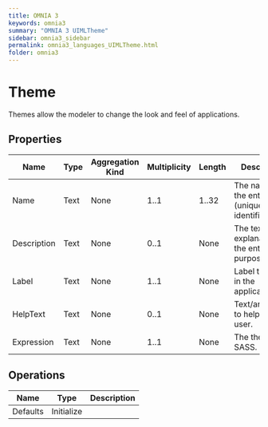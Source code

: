 ```yaml
---
title: OMNIA 3
keywords: omnia3
summary: "OMNIA 3 UIMLTheme"
sidebar: omnia3_sidebar
permalink: omnia3_languages_UIMLTheme.html
folder: omnia3
---
```


# Theme
Themes allow the modeler to change the look and feel of applications.
## Properties

| Name | Type | Aggregation Kind | Multiplicity | Length | Description |
| --------- | --------- | --------- | --------- | --------- | --------- |
| Name | Text | None | 1..1 | 1..32 | The name of the entity (unique identifier). |
| Description | Text | None | 0..1 | None | The textual explanation of the entities’ purpose. |
| Label | Text | None | 1..1 | None | Label to display in the application. |
| HelpText | Text | None | 0..1 | None | Text/annotation to help the user. |
| Expression | Text | None | 1..1 | None | The theme SASS. |

## Operations

| Name | Type | Description |
| --------- | --------- | --------- |
| Defaults | Initialize |  |

